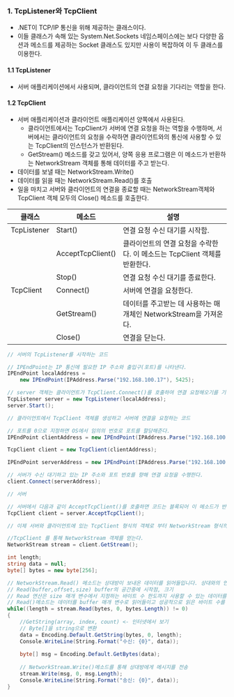 ### 1. TcpListener와 TcpClient

- .NET이 TCP/IP 통신을 위해 제공하는 클래스이다.
- 이들 클래스가 속해 있는 System.Net.Sockets 네임스페이스에는 보다 다양한 옵션과 메소드를 제공하는 Socket 클래스도 있지만 사용이 복잡하여 이 두 클래스를 이용한다.



#### 1.1 TcpListener

- 서버 애플리케이션에서 사용되며, 클라이언트의 연결 요청을 기다리는 역할을 한다.



#### 1.2 TcpClient

- 서버 애플리케이션과 클라이언트 애플리케이션 양쪽에서 사용된다.
  - 클라이언트에서는 TcpClient가 서버에 연결 요청을 하는 역할을 수행하며, 서버에서는 클라이언트의 요청을 수락하면 클라이언트와의 통신에 사용할 수 있는 TcpClient의 인스턴스가 반환된다.
  - GetStream() 메소드를 갖고 있어서, 양쪽 응용 프로그램은 이 메소드가 반환하는 NetworkStream 객체를 통해 데이터를 주고 받는다.
- 데이터를 보낼 때는 NetworkStream.Write()
- 데이터를 읽을 때는 NetworkStream.Read()를 호출
- 일을 마치고 서버와 클라이언트의 연결을 종료할 때는 NetworkStream객체와 TcpClient 객체 모두의 Close() 메소드를 호출한다.



| 클래스      | 메소드            | 설명                                                         |
| ----------- | ----------------- | ------------------------------------------------------------ |
| TcpListener | Start()           | 연결 요청 수신 대기를 시작함.                                |
|             | AcceptTcpClient() | 클라이언트의 연결 요청을 수락한다. 이 메소드는 TcpClient 객체를 반환한다. |
|             | Stop()            | 연결 요청 수신 대기를 종료한다.                              |
| TcpClient   | Connect()         | 서버에 연결을 요청한다.                                      |
|             | GetStream()       | 데이터를 주고받는 데 사용하는 매개체인 NetworkStream을 가져온다. |
|             | Close()           | 연결을 닫는다.                                               |

```C#
// 서버의 TcpListener를 시작하는 코드

// IPEndPoint는 IP 통신에 필요한 IP 주소와 출입구(포트)를 나타낸다.
IPEndPoint localAddress = 
    new IPEndPoint(IPAddress.Parse("192.168.100.17"), 5425);

// server 객체는 클라이언트가 TcpClient.Connect()를 호출하여 연결 요청해오기를 기다리기 시작한다.
TcpListener server = new TcpListener(localAddress);
server.Start();

```

```C#
// 클라이언트에서 TcpClient 객체를 생성하고 서버에 연결을 요청하는 코드

// 포트를 0으로 지정하면 OS에서 임의의 번호로 포트를 할당해준다.
IPEndPoint clientAddress = new IPEndPoint(IPAddress.Parse("192.168.100.18"),0);

TcpClient client = new TcpClient(clientAddress);

IPEndPoint serverAddress = new IPEndPoint(IPAddress.Parse("192.168.100.17"), 5425);

// 서버가 수신 대기하고 있는 IP 주소와 포트 번호를 향해 연결 요청을 수행한다.
client.Connect(serverAddress);
```

```C#
// 서버

// 서버에서 다음과 같이 AcceptTcpClient()를 호출하면 코드는 블록되어 이 메소드가 반환할 때까지 진행하지 않는다. 클라이언트의 연결 요청이 있기 전까지는 반환되지 않는다. 기다리고 기다리던 연결 요청이 오면 이 메소드는 클라이언트와 통신을 수행할 수 있도록 TcpClient 형식의 객체를 반환한다.
TcpClient client = server.AcceptTcpClient();
```

```C#
// 이제 서버와 클라이언트에 있는 TcpClient 형식의 객체로 부터 NetworkStream 형식의 객체를 가져와서 데이터를 읽고 쓸 수 있다. 다음의 코드는 TcpClient 객체가 NetworkStream객체를 반환하고 NetworkStream 객체를 이용하여 데이터를 읽고 쓰는 예제

//TcpClient 를 통해 NetworkStream 객체를 얻는다.
NetworkStream stream = client.GetStream();

int length;
string data = null;
byte[] bytes = new byte[256];

// NetworkStream.Read() 메소드는 상대방이 보내온 데이터를 읽어들입니다. 상대와의 연결이 끊어지면 이 메소드는 0을 반환한다. 즉 이 루프는 연결이 끊어지기 전까지는 계속된다.
// Read(buffer,offset,size) buffer의 공간중에 시작점, 크기
// Read 연산은 size 매개 변수에서 지정하는 바이트 수 한도까지 사용할 수 있는 데이터를 모두 읽는다. 원격 호스트에서 연결을 끊고 사용할 수 있는 데이터가 모두 수신된 경우, Read 메서드가 즉시 완료되고 0바이트가 반환된다.
// Read()메소드는 데이터를 buffer 매개 변수로 읽어들이고 성공적으로 읽은 바이트 수를 반환한다.
while((length = stream.Read(bytes, 0, bytes.Length)) != 0)
{	
    //GetString(array, index, count) <- 인터넷에서 보기
    // Byte[]을 string으로 변환
    data = Encoding.Default.GetString(bytes, 0, length);
    Console.WriteLine(String.Format("수신: {0}", data));
    
    byte[] msg = Encoding.Default.GetBytes(data);
    
    // NetworkStream.Write()메소드를 통해 상대방에게 메시지를 전송
    stream.Write(msg, 0, msg.Length);
    Console.WriteLine(String.Format("송신: {0}", data));
}
```




